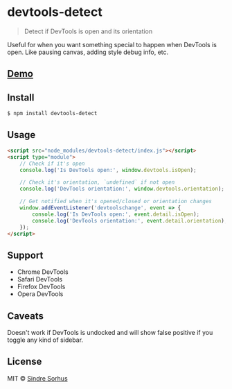 # devtools-detect

> Detect if DevTools is open and its orientation

Useful for when you want something special to happen when DevTools is open. Like pausing canvas, adding style debug info, etc.


## [Demo](https://sindresorhus.com/devtools-detect)


## Install

```
$ npm install devtools-detect
```


## Usage

```html
<script src="node_modules/devtools-detect/index.js"></script>
<script type="module">
	// Check if it's open
	console.log('Is DevTools open:', window.devtools.isOpen);

	// Check it's orientation, `undefined` if not open
	console.log('DevTools orientation:', window.devtools.orientation);

	// Get notified when it's opened/closed or orientation changes
	window.addEventListener('devtoolschange', event => {
		console.log('Is DevTools open:', event.detail.isOpen);
		console.log('DevTools orientation:', event.detail.orientation);
	});
</script>
```


## Support

- Chrome DevTools
- Safari DevTools
- Firefox DevTools
- Opera DevTools


## Caveats

Doesn't work if DevTools is undocked and will show false positive if you toggle any kind of sidebar.


## License

MIT © [Sindre Sorhus](https://sindresorhus.com)
